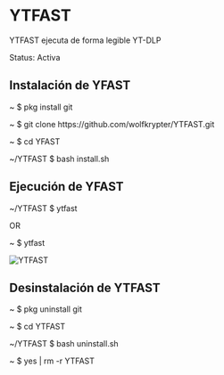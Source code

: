 # YTFAST
YTFAST ejecuta de forma legible YT-DLP

<p>Status: Activa</p>
<h2>Instalación de YFAST</h2>
<p>~ $ pkg install git</p>
<p>~ $ git clone https://github.com/wolfkrypter/YTFAST.git</p>


<p>~ $ cd YFAST</p>

<p>~/YTFAST $ bash install.sh</p>

<h2>Ejecución de YFAST</h2>

<p>~/YTFAST $ ytfast</p>
<p>OR</p>
<p>~ $ ytfast</p>
<img src="https://i.imgur.com/GrH1u6y.jpeg" alt="YTFAST">


<h2>Desinstalación de YTFAST</h2>

<p>~ $ pkg uninstall git</p>
<p>~ $ cd YTFAST</p>
<p>~/YTFAST $ bash uninstall.sh</p>
<p>~ $ yes | rm -r YTFAST</p>


